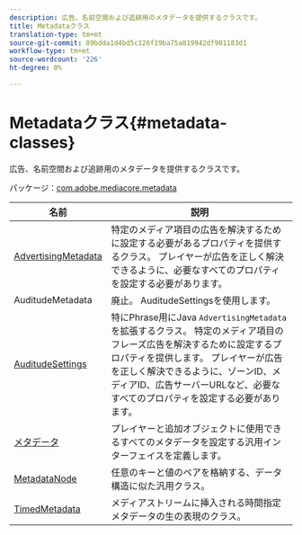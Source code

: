 ```yaml
---
description: 広告、名前空間および追跡用のメタデータを提供するクラスです。
title: Metadataクラス
translation-type: tm+mt
source-git-commit: 89bdda1d4bd5c126f19ba75a819942df901183d1
workflow-type: tm+mt
source-wordcount: '226'
ht-degree: 0%

---
```



# Metadataクラス{#metadata-classes}

広告、名前空間および追跡用のメタデータを提供するクラスです。

パッケージ：[com.adobe.mediacore.metadata](https://help.adobe.com/en_US/primetime/api/psdk/javadoc_1.4/com/adobe/mediacore/metadata/package-summary.html)

| 名前 | 説明 |
|---|---|
| [AdvertisingMetadata](https://help.adobe.com/en_US/primetime/api/psdk/javadoc_1.4/com/adobe/mediacore/metadata/AdvertisingMetadata.html) | 特定のメディア項目の広告を解決するために設定する必要があるプロパティを提供するクラス。 プレイヤーが広告を正しく解決できるように、必要なすべてのプロパティを設定する必要があります。 |
| AuditudeMetadata | 廃止。 AuditudeSettingsを使用します。 |
| [AuditudeSettings](https://help.adobe.com/en_US/primetime/api/psdk/javadoc_1.4/com/adobe/mediacore/metadata/AuditudeSettings.html) | 特にPhrase用にJava `AdvertisingMetadata`を拡張するクラス。 特定のメディア項目のフレーズ広告を解決するために設定するプロパティを提供します。 プレイヤーが広告を正しく解決できるように、ゾーンID、メディアID、広告サーバーURLなど、必要なすべてのプロパティを設定する必要があります。 |
| [メタデータ](https://help.adobe.com/en_US/primetime/api/psdk/javadoc_1.4/com/adobe/mediacore/metadata/Metadata.html) | プレイヤーと追加オブジェクトに使用できるすべてのメタデータを設定する汎用インターフェイスを定義します。 |
| [MetadataNode](https://help.adobe.com/en_US/primetime/api/psdk/javadoc_1.4/com/adobe/mediacore/metadata/MetadataNode.html) | 任意のキーと値のペアを格納する、データ構造に似た汎用クラス。 |
| [TimedMetadata](https://help.adobe.com/en_US/primetime/api/psdk/javadoc_1.4/com/adobe/mediacore/metadata/TimedMetadata.html) | メディアストリームに挿入される時間指定メタデータの生の表現のクラス。 |
